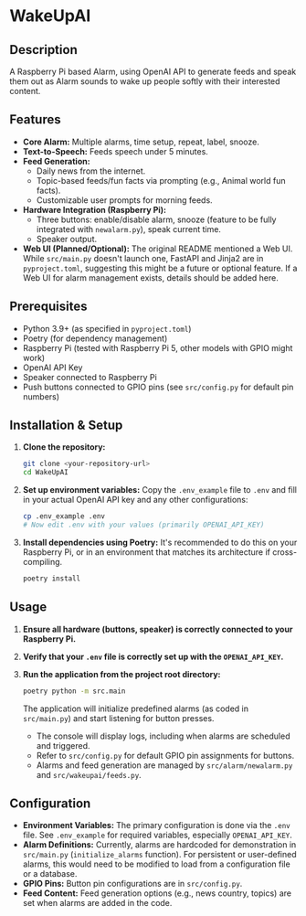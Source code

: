 # WakeUpAI

## Description
A Raspberry Pi based Alarm, using OpenAI API to generate feeds and speak them out as Alarm sounds to wake up people softly with their interested content.

## Features
*   **Core Alarm:** Multiple alarms, time setup, repeat, label, snooze.
*   **Text-to-Speech:** Feeds speech under 5 minutes.
*   **Feed Generation:**
    *   Daily news from the internet.
    *   Topic-based feeds/fun facts via prompting (e.g., Animal world fun facts).
    *   Customizable user prompts for morning feeds.
*   **Hardware Integration (Raspberry Pi):**
    *   Three buttons: enable/disable alarm, snooze (feature to be fully integrated with `newalarm.py`), speak current time.
    *   Speaker output.
*   **Web UI (Planned/Optional):** The original README mentioned a Web UI. While `src/main.py` doesn't launch one, FastAPI and Jinja2 are in `pyproject.toml`, suggesting this might be a future or optional feature. If a Web UI for alarm management exists, details should be added here.

## Prerequisites
*   Python 3.9+ (as specified in `pyproject.toml`)
*   Poetry (for dependency management)
*   Raspberry Pi (tested with Raspberry Pi 5, other models with GPIO might work)
*   OpenAI API Key
*   Speaker connected to Raspberry Pi
*   Push buttons connected to GPIO pins (see `src/config.py` for default pin numbers)

## Installation & Setup

1.  **Clone the repository:**
    ```bash
    git clone <your-repository-url>
    cd WakeUpAI
    ```

2.  **Set up environment variables:**
    Copy the `.env_example` file to `.env` and fill in your actual OpenAI API key and any other configurations:
    ```bash
    cp .env_example .env
    # Now edit .env with your values (primarily OPENAI_API_KEY)
    ```

3.  **Install dependencies using Poetry:**
    It's recommended to do this on your Raspberry Pi, or in an environment that matches its architecture if cross-compiling.
    ```bash
    poetry install
    ```


## Usage

1.  **Ensure all hardware (buttons, speaker) is correctly connected to your Raspberry Pi.**
2.  **Verify that your `.env` file is correctly set up with the `OPENAI_API_KEY`.**
3.  **Run the application from the project root directory:**
    ```bash
    poetry python -m src.main
    ```
    The application will initialize predefined alarms (as coded in `src/main.py`) and start listening for button presses.

    *   The console will display logs, including when alarms are scheduled and triggered.
    *   Refer to `src/config.py` for default GPIO pin assignments for buttons.
    *   Alarms and feed generation are managed by `src/alarm/newalarm.py` and `src/wakeupai/feeds.py`.

## Configuration

*   **Environment Variables:** The primary configuration is done via the `.env` file. See `.env_example` for required variables, especially `OPENAI_API_KEY`.
*   **Alarm Definitions:** Currently, alarms are hardcoded for demonstration in `src/main.py` (`initialize_alarms` function). For persistent or user-defined alarms, this would need to be modified to load from a configuration file or a database.
*   **GPIO Pins:** Button pin configurations are in `src/config.py`.
*   **Feed Content:** Feed generation options (e.g., news country, topics) are set when alarms are added in the code.

